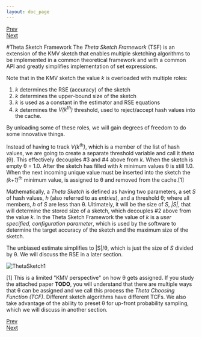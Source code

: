 ```yaml
---
layout: doc_page
---
```

[Prev](KMVupdateVkth.html)<br>
[Next](ThetaSketchSetOps.html)

#Theta Sketch Framework
The <i>Theta Sketch Framework</i> (TSF) is an extension of the KMV sketch that enables multiple sketching algorithms to be implemented in a common theoretical framework and with a common API and greatly simplifies implementation of set expressions.

Note that in the KMV sketch the value <i>k</i> is overloaded with multiple roles:

1. <i>k</i> determines the RSE (accuracy) of the sketch
2. <i>k</i> determines the upper-bound size of the sketch
3. <i>k</i> is used as a constant in the estimator and RSE equations
4. <i>k</i> determines the <i>V(k<sup>th</sup>)</i> threshold, used to reject/accept hash values into the cache.

By unloading some of these roles, we will gain degrees of freedom to do some innovative things. 

Instead of having to track <i>V(k<sup>th</sup>)</i>, which is a member of the list of hash values, we are going to create a separate threshold variable and call it <i>theta</i> (&theta;). This effectively decouples #3 and #4 above from <i>k</i>. When the sketch is empty &theta; = 1.0.  After the sketch has filled with <i>k</i> minimum values &theta; is still 1.0.  When the next incoming unique value must be inserted into the sketch the <i>(k+1)<sup>th</sup></i> minimum value, is assigned to &theta; and removed from the cache.[1]

Mathematically, a <i>Theta Sketch</i> is defined as having two parameters, a set <i>S</i> of hash values, <i>h</i> (also referred to as <i>entries</i>), and a threshold &theta;; where all members, <i>h</i> of <i>S</i> are less than &theta;.  Ultimately, it will be the size of <i>S</i>, <i>|S|</i>, that will determine the stored size of a sketch, which decouples #2 above from the value <i>k</i>.  In the Theta Sketch Framework the value of <i>k</i> is a <i>user specified, configuration parameter</i>, which is used by the software to determine the target accuracy of the sketch and the maximum size of the sketch.

The unbiased estimate simplifies to \|S\|/&theta;, which is just the size of <i>S</i> divided by &theta;. 
We will discuss the RSE in a later section.

<img class="doc-img-full" src="{{site.docs_img_dir}}ThetaSketch1.png" alt="ThetaSketch1" />


[1] This is a limited "KMV perspective" on how &theta; gets assigned.  If you study the attached paper <b>TODO</b>, you will understand that there are multiple ways that &theta; can be assigned and we call this process the <i>Theta Choosing Function (TCF)</i>.  Different sketch algorithms have different TCFs.  We also take advantage of the ability to preset &theta; for up-front probability sampling, which we will discuss in another section.

[Prev](KMVupdateVkth.html)<br>
[Next](ThetaSketchSetOps.html)
